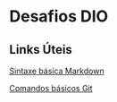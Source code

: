 # Desafios DIO

## Links Úteis 
[Sintaxe básica Markdown](https://www.markdownguide.org/basic-syntax/)

[Comandos básicos Git](https://comandosgit.github.io/#basico)
